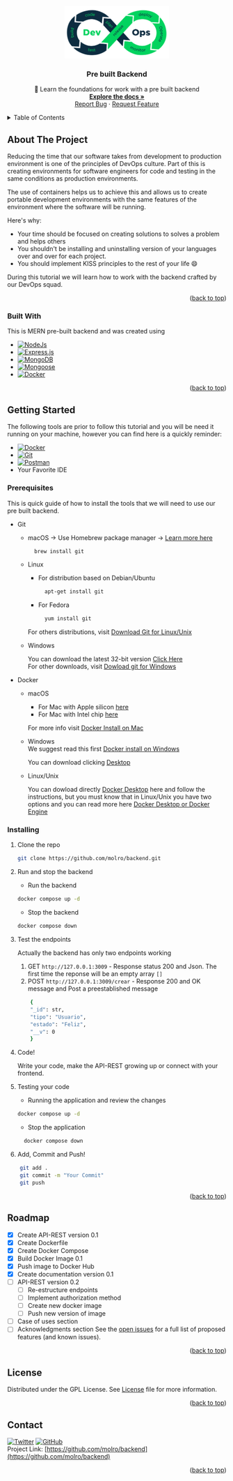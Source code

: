 <!-- Improved compatibility of back to top link: See: https://github.com/molro/backend/pull/73 -->
<a name="readme-top"></a>
<!--
*** Thanks for checking out the Best-README-Template. If you have a suggestion
*** that would make this better, please fork the repo and create a pull request
*** or simply open an issue with the tag "enhancement".
*** Don't forget to give the project a star!
*** Thanks again! Now go create something AMAZING! :D
-->



<!-- PROJECT SHIELDS -->
<!--
*** I'm using markdown "reference style" links for readability.
*** Reference links are enclosed in brackets [ ] instead of parentheses ( ).
*** See the bottom of this document for the declaration of the reference variables
*** for contributors-url, forks-url, etc. This is an optional, concise syntax you may use.
*** https://www.markdownguide.org/basic-syntax/#reference-style-links
-->
<!-- PROJECT LOGO -->
<br />
<div align="center">
  <a href="https://github.com/molro/backend">
    <img src="images/DevOps.webp" alt="Logo" width="240" height="120">
  </a>

  <h3 align="center">Pre built Backend</h3>

  <p align="center">
    🎯 Learn the foundations for work with a pre built backend
    <br />
    <a href="https://github.com/molro/backend"><strong>Explore the docs »</strong></a>
    <br />
    <a href="https://github.com/molro/backend/issues">Report Bug</a>
    ·
    <a href="https://github.com/molro/backend/issues">Request Feature</a>
  </p>
</div>



<!-- TABLE OF CONTENTS -->
<details>
  <summary>Table of Contents</summary>
  <ol>
    <li>
      <a href="#about-the-project">About</a>
      <ul>
        <li><a href="#built-with">Built With</a></li>
      </ul>
    </li>
    <li>
      <a href="#getting-started">Getting Started</a>
      <ul>
        <li><a href="#prerequisites">Prerequisites</a></li>
        <li><a href="#installation">Installing </a></li>
      </ul>
    </li>
    <li><a href="#roadmap">Roadmap</a></li>
    <li><a href="#license">License</a></li>
    <li><a href="#contact">Contact</a></li>
  </ol>
</details>



<!-- ABOUT THE PROJECT -->
## About The Project

Reducing the time that our software takes from development to production environment is one of the principles of DevOps culture. Part of this is creating environments for software engineers for code and testing in the same conditions as production environments.

The use of containers helps us to achieve this and allows us to create portable development environments with the same features of the environment where the software will be running.


Here's why:
* Your time should be focused on creating solutions to solves a problem and helps others
* You shouldn't be installing and uninstalling version of your languages over and over for each project.
* You should implement KISS principles to the rest of your life :smile:


During this tutorial we will learn how to work with the backend crafted by our DevOps squad.

<p align="right">(<a href="#readme-top">back to top</a>)</p>



### Built With

This is MERN pre-built backend and was created using 

- [![NodeJs][nodejs-shield]][node-url]
- [![Express.js][expressjs-shield]][expressjs-url]
- [![MongoDB][mongodb-shield]][mongoDB-url]
- [![Mongoose][mongoose-shield]][mongoose-url]
- [![Docker][docker-shield]][docker-url]

<p align="right">(<a href="#readme-top">back to top</a>)</p>

<!-- GETTING STARTED -->
## Getting Started

The following tools are prior to follow this tutorial and you will be need it running on your machine, however you can find here is a quickly reminder:
* [![Docker][docker-shield]][docker-url]
* [![Git][git-shield]][git-url]
* [![Postman][postman-shield]][postman-url]
* Your Favorite IDE
### Prerequisites

This is quick guide of how to install the tools that we will need to use our pre built backend.
* Git 
  * macOS -> Use Homebrew package manager -> [Learn more here][gitMac]
    ```sh
      brew install git
    ```
  * Linux
    * For distribution based on Debian/Ubuntu
      ```sh
        apt-get install git
      ```
    * For Fedora 
      ```sh
        yum install git
      ```
    For others distributions, visit [Download Git for Linux/Unix][gitLinux]

  * Windows

    You can download the latest 32-bit version [Click Here][gitWindows32bit]<br/>
    For other downloads, visit [Dowload git for Windows][gitWindows]

* Docker 
  * macOS 

    * For Mac with Apple silicon [here][dockerapplesilicon]
    * For Mac with Intel chip [here][dockerappleIntel]
    
    For more info visit [Docker Install on Mac][dockermac-url]
  * Windows  
    We suggest read this first [Docker install on Windows][windowsDocker-url]
    
    You can download clicking [Desktop][windowsdektop-url]
  
  * Linux/Unix 
  
    You can dowload directly [Docker Desktop][linuxdockerdesktop-url] here and follow the instructions, but you must know that in Linux/Unix you have two options and you can read more here [Docker Desktop or Docker Engine][linuxdocker-url]
### Installing 

1. Clone the repo
   ```sh
   git clone https://github.com/molro/backend.git
   ```

2. Run and stop the backend

   -  Run the backend 
   ``` sh 
   docker compose up -d 
   ```
   - Stop the backend
   ``` sh
   docker compose down 
   ```

3. Test the endpoints  

    Actually the backend has only two endpoints working
    
    1. GET ``` http://127.0.0.1:3009 ``` - Response status 200 and Json. The first time the reponse will be an empty array ```[] ``` 
    2. POST ``` http://127.0.0.1:3009/crear ``` - Response 200 and OK message and Post a preestablished message 
    ```sh
        {
        "_id": str,
        "tipo": "Usuario",
        "estado": "Feliz",
        "__v": 0
        }
    ``` 

4. Code!

    Write your code, make the API-REST growing up or connect with your frontend.

5. Testing your code
    - Running the application and review the changes
    ```sh
    docker compose up -d
    ```
    - Stop the application
    ```sh
      docker compose down
    ```

8. Add, Commit and Push! 
```sh
    git add . 
    git commit -m "Your Commit" 
    git push
```
<p align="right">(<a href="#readme-top">back to top</a>)</p>

<!-- ROADMAP -->
## Roadmap

- [x] Create API-REST version 0.1
- [x] Create Dockerfile 
- [x] Create Docker Compose 
- [x] Build Docker Image 0.1
- [x] Push image to Docker Hub
- [x] Create documentation version 0.1 
- [ ] API-REST version 0.2
    - [ ] Re-estructure endpoints 
    - [ ] Implement authorization method  
    - [ ] Create new docker image
    - [ ] Push new version of image
- [ ] Case of uses section
- [ ] Acknowledgments section
See the [open issues](https://github.com/molro/backend/issues) for a full list of proposed features (and known issues).

<p align="right">(<a href="#readme-top">back to top</a>)</p>

<!-- LICENSE -->
## License

Distributed under the GPL License. See [License][license-url] file for more information.

<p align="right">(<a href="#readme-top">back to top</a>)</p>



<!-- CONTACT -->
## Contact

[![Twitter][twitter-shield]][twitter-url] [![GitHub][github-shield]][github-url]<br/>
Project Link: [https://github.com/molro/backend](https://github.com/molro/backend)

<p align="right">(<a href="#readme-top">back to top</a>)</p>


<!-- MARKDOWN LINKS & IMAGES -->
<!-- https://www.markdownguide.org/basic-syntax/#reference-style-links -->

[nodejs-shield]: https://img.shields.io/badge/node.js-6DA55F?style=for-the-badge&logo=node.js&logoColor=white
[node-url]: https://nodejs.org/en/
[expressjs-shield]: https://img.shields.io/badge/express.js-%23404d59.svg?style=for-the-badge&logo=express&logoColor=%2361DAFB
[expressjs-url]: https://expressjs.com
[mongoDB-shield]: https://img.shields.io/badge/MongoDB-%234ea94b.svg?style=for-the-badge&logo=mongodb&logoColor=white
[mongoDB-url]: https://www.mongodb.com
[mongoose-shield]: https://img.shields.io/badge/mongoose-6.6.5-red
[mongoose-url]: https://mongoosejs.com
[docker-shield]:https://img.shields.io/badge/docker-%230db7ed.svg?style=for-the-badge&logo=docker&logoColor=white
[docker-url]: https://www.docker.com
[git-shield]:https://img.shields.io/badge/git-%23F05033.svg?style=for-the-badge&logo=git&logoColor=white
[git-url]: https://git-scm.com

[postman-shield]:https://img.shields.io/badge/Postman-FF6C37?style=for-the-badge&logo=postman&logoColor=white
[postman-url]: https://www.postman.com


[twitter-shield]:https://img.shields.io/twitter/follow/molro?style=social
[twitter-url]:https://www.twitter.com/molro
[github-shield]:https://img.shields.io/github/followers/molro?style=social
[github-url]: https://github.com/molro/

[gitMac]:https://git-scm.com/download/mac
[gitLinux]:https://git-scm.com/download/linux
[gitWindows32bit]:https://github.com/git-for-windows/git/releases/download/v2.38.1.windows.1/Git-2.38.1-32-bit.exe 
[gitWindows]:https://git-scm.com/download/win

[dockerapplesilicon]:https://desktop.docker.com/mac/main/arm64/Docker.dmg?utm_source=docker&utm_medium=webreferral&utm_campaign=docs-driven-download-mac-arm64
[dockerappleIntel]:https://desktop.docker.com/mac/main/amd64/Docker.dmg?utm_source=docker&utm_medium=webreferral&utm_campaign=docs-driven-download-mac-amd64
[dockermac-url]:https://docs.docker.com/desktop/install/mac-install/

[windowsDocker-url]:https://docs.docker.com/desktop/install/windows-install/#wsl-2-backend
[windowsdektop-url]:https://desktop.docker.com/win/main/amd64/Docker%20Desktop%20Installer.exe

[linuxdocker-url]:https://docs.docker.com/desktop/faqs/linuxfaqs/#what-is-the-difference-between-docker-desktop-for-linux-and-docker-engine
[linuxdockerdesktop-url]:https://docs.docker.com/desktop/install/linux-install/

[license-url]:https://github.com/molro/backend/blob/main/LICENSE